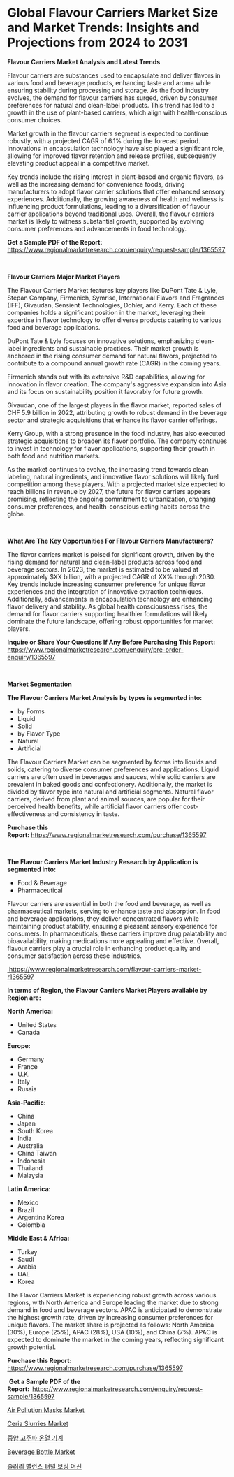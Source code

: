 <p><h1>Global Flavour Carriers Market Size and Market Trends: Insights and Projections from 2024 to 2031</h1></p><p><strong>Flavour Carriers Market Analysis and Latest Trends</strong></p>
<p><p>Flavour carriers are substances used to encapsulate and deliver flavors in various food and beverage products, enhancing taste and aroma while ensuring stability during processing and storage. As the food industry evolves, the demand for flavour carriers has surged, driven by consumer preferences for natural and clean-label products. This trend has led to a growth in the use of plant-based carriers, which align with health-conscious consumer choices.</p><p>Market growth in the flavour carriers segment is expected to continue robustly, with a projected CAGR of 6.1% during the forecast period. Innovations in encapsulation technology have also played a significant role, allowing for improved flavor retention and release profiles, subsequently elevating product appeal in a competitive market.</p><p>Key trends include the rising interest in plant-based and organic flavors, as well as the increasing demand for convenience foods, driving manufacturers to adopt flavor carrier solutions that offer enhanced sensory experiences. Additionally, the growing awareness of health and wellness is influencing product formulations, leading to a diversification of flavour carrier applications beyond traditional uses. Overall, the flavour carriers market is likely to witness substantial growth, supported by evolving consumer preferences and advancements in food technology.</p></p>
<p><strong>Get a Sample PDF of the Report:&nbsp;</strong> <a href="https://www.regionalmarketresearch.com/enquiry/request-sample/1365597">https://www.regionalmarketresearch.com/enquiry/request-sample/1365597</a></p>
<p>&nbsp;</p>
<p><strong>Flavour Carriers Major Market Players</strong></p>
<p><p>The Flavour Carriers Market features key players like DuPont Tate & Lyle, Stepan Company, Firmenich, Symrise, International Flavors and Fragrances (IFF), Givaudan, Sensient Technologies, Dohler, and Kerry. Each of these companies holds a significant position in the market, leveraging their expertise in flavor technology to offer diverse products catering to various food and beverage applications.</p><p>DuPont Tate & Lyle focuses on innovative solutions, emphasizing clean-label ingredients and sustainable practices. Their market growth is anchored in the rising consumer demand for natural flavors, projected to contribute to a compound annual growth rate (CAGR) in the coming years.</p><p>Firmenich stands out with its extensive R&D capabilities, allowing for innovation in flavor creation. The company's aggressive expansion into Asia and its focus on sustainability position it favorably for future growth.</p><p>Givaudan, one of the largest players in the flavor market, reported sales of CHF 5.9 billion in 2022, attributing growth to robust demand in the beverage sector and strategic acquisitions that enhance its flavor carrier offerings.</p><p>Kerry Group, with a strong presence in the food industry, has also executed strategic acquisitions to broaden its flavor portfolio. The company continues to invest in technology for flavor applications, supporting their growth in both food and nutrition markets.</p><p>As the market continues to evolve, the increasing trend towards clean labeling, natural ingredients, and innovative flavor solutions will likely fuel competition among these players. With a projected market size expected to reach billions in revenue by 2027, the future for flavor carriers appears promising, reflecting the ongoing commitment to urbanization, changing consumer preferences, and health-conscious eating habits across the globe.</p></p>
<p>&nbsp;</p>
<p><strong>What Are The Key Opportunities For Flavour Carriers Manufacturers?</strong></p>
<p><p>The flavor carriers market is poised for significant growth, driven by the rising demand for natural and clean-label products across food and beverage sectors. In 2023, the market is estimated to be valued at approximately $XX billion, with a projected CAGR of XX% through 2030. Key trends include increasing consumer preference for unique flavor experiences and the integration of innovative extraction techniques. Additionally, advancements in encapsulation technology are enhancing flavor delivery and stability. As global health consciousness rises, the demand for flavor carriers supporting healthier formulations will likely dominate the future landscape, offering robust opportunities for market players.</p></p>
<p><strong>Inquire or Share Your Questions If Any Before Purchasing This Report:</strong> <a href="https://www.regionalmarketresearch.com/enquiry/pre-order-enquiry/1365597">https://www.regionalmarketresearch.com/enquiry/pre-order-enquiry/1365597</a></p>
<p>&nbsp;</p>
<p><strong>Market Segmentation</strong></p>
<p><strong>The Flavour Carriers Market Analysis by types is segmented into:</strong></p>
<p><ul><li>by Forms</li><li>Liquid</li><li>Solid</li><li>by Flavor Type</li><li>Natural</li><li>Artificial</li></ul></p>
<p><p>The Flavour Carriers Market can be segmented by forms into liquids and solids, catering to diverse consumer preferences and applications. Liquid carriers are often used in beverages and sauces, while solid carriers are prevalent in baked goods and confectionery. Additionally, the market is divided by flavor type into natural and artificial segments. Natural flavor carriers, derived from plant and animal sources, are popular for their perceived health benefits, while artificial flavor carriers offer cost-effectiveness and consistency in taste.</p></p>
<p><strong>Purchase this Report:&nbsp;</strong><a href="https://www.regionalmarketresearch.com/purchase/1365597">https://www.regionalmarketresearch.com/purchase/1365597</a></p>
<p>&nbsp;</p>
<p><strong>The Flavour Carriers Market Industry Research by Application is segmented into:</strong></p>
<p><ul><li>Food & Beverage</li><li>Pharmaceutical</li></ul></p>
<p><p>Flavour carriers are essential in both the food and beverage, as well as pharmaceutical markets, serving to enhance taste and absorption. In food and beverage applications, they deliver concentrated flavors while maintaining product stability, ensuring a pleasant sensory experience for consumers. In pharmaceuticals, these carriers improve drug palatability and bioavailability, making medications more appealing and effective. Overall, flavour carriers play a crucial role in enhancing product quality and consumer satisfaction across these industries.</p></p>
<p><a href="https://www.regionalmarketresearch.com/flavour-carriers-market-r1365597">&nbsp;https://www.regionalmarketresearch.com/flavour-carriers-market-r1365597</a></p>
<p><strong>In terms of Region, the Flavour Carriers Market Players available by Region are:</strong></p>
<p>
    <p> <strong> North America: </strong>
        <ul>
            <li>United States</li>
            <li>Canada</li>
        </ul>
        </p> 
    <p> <strong> Europe: </strong>
        <ul>
            <li>Germany</li>
            <li>France</li>
            <li>U.K.</li>
            <li>Italy</li>
            <li>Russia</li>
        </ul>
        </p> 
    <p> <strong> Asia-Pacific: </strong>
        <ul>
            <li>China</li>
            <li>Japan</li>
            <li>South Korea</li>
            <li>India</li>
            <li>Australia</li>
            <li>China Taiwan</li>
            <li>Indonesia</li>
            <li>Thailand</li>
            <li>Malaysia</li>
        </ul>
        </p> 
    <p> <strong> Latin America: </strong>
        <ul>
            <li>Mexico</li>
            <li>Brazil</li>
            <li>Argentina Korea</li>
            <li>Colombia</li>
        </ul>
        </p> 
    <p> <strong> Middle East & Africa: </strong>
        <ul>
            <li>Turkey</li>
            <li>Saudi</li>
            <li>Arabia</li>
            <li>UAE</li>
            <li>Korea</li>
        </ul>
    </p>
    </p>
<p><p>The Flavor Carriers Market is experiencing robust growth across various regions, with North America and Europe leading the market due to strong demand in food and beverage sectors. APAC is anticipated to demonstrate the highest growth rate, driven by increasing consumer preferences for unique flavors. The market share is projected as follows: North America (30%), Europe (25%), APAC (28%), USA (10%), and China (7%). APAC is expected to dominate the market in the coming years, reflecting significant growth potential.</p></p>
<p><strong>Purchase this Report: </strong><a href="https://www.regionalmarketresearch.com/purchase/1365597">https://www.regionalmarketresearch.com/purchase/1365597</a></p>
<p>&nbsp;<strong>Get a Sample PDF of the Report:&nbsp;&nbsp;</strong><a href="https://www.regionalmarketresearch.com/enquiry/request-sample/1365597">https://www.regionalmarketresearch.com/enquiry/request-sample/1365597</a></p>
<p><strong></strong></p>
<p><p><a href="https://medium.com/@dorrishyatt1/global-perspectives-on-air-pollution-masks-market-trends-and-forecast-2024-2031-f8e7aec10593">Air Pollution Masks Market</a></p><p><a href="https://github.com/JubayerMia832/Market-Research-Report-List-1/blob/main/ceria-slurries-market.md">Ceria Slurries Market</a></p><p><a href="https://medium.com/@trackie2000/2024%EB%85%84%EB%B6%80%ED%84%B0-2031%EB%85%84%EA%B9%8C%EC%A7%80%EC%9D%98-%EC%A2%85%EC%96%91-%EA%B3%A0%EC%A3%BC%ED%8C%8C-%ED%95%98%EC%9D%B4%ED%8D%BCthermia-%EA%B8%B0%EA%B3%84-%EC%8B%9C%EC%9E%A5-%EC%A0%90%EC%9C%A0%EC%9C%A8-%EB%B0%8F-%EA%B2%BD%EC%9F%81-%ED%99%98%EA%B2%BD%EC%97%90-%EB%8C%80%ED%95%9C-%ED%86%B5%EC%B0%B0%EB%A0%A5-7928aeea54e7?postPublishedType=repub">종양 고주파 온열 기계</a></p><p><a href="https://www.linkedin.com/pulse/market-dynamics-growth-drivers-forecasted-period-from-2024-2031-0fiwe?trackingId=WkVUlZLnTuuHdCUGbdPj5g%3D%3D">Beverage Bottle Market</a></p><p><a href="https://medium.com/@wwalsh1/%EC%84%B1%EA%B3%B5%EC%9D%84-%EC%9C%84%ED%95%9C-%EC%A0%84%EB%9E%B5%EC%A0%81-%EB%A1%9C%EB%93%9C%EB%A7%B5-%EA%B8%80%EB%A1%9C%EB%B2%8C-%EC%8A%AC%EB%9F%AC%EB%A6%AC-%EB%B0%B8%EB%9F%B0%EC%8A%A4-%ED%84%B0%EB%84%90-%EA%B5%B4%EC%B0%A9%EA%B8%B0-%EC%8B%9C%EC%9E%A5-%EB%B6%84%EC%84%9D-2024-2031-a1a90d207a2b?postPublishedType=repub">슬러리 밸런스 터널 보링 머신</a></p></p>